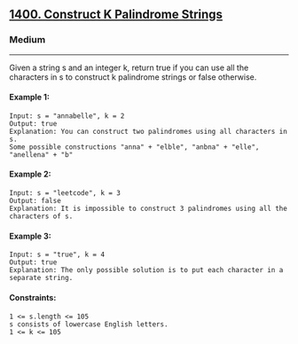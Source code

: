 [1400. Construct K Palindrome Strings](https://leetcode.com/problems/construct-k-palindrome-strings/?envType=daily-question&envId=2025-01-11)
---------------------------------------------------------------------------------------------------------------------------------------------

### Medium
---------------------------------------------------------------------------------------------------------------------------------------------

Given a string s and an integer k, return true if you can use all the characters in s to construct k palindrome strings or false otherwise.

#### Example 1:
```
Input: s = "annabelle", k = 2
Output: true
Explanation: You can construct two palindromes using all characters in s.
Some possible constructions "anna" + "elble", "anbna" + "elle", "anellena" + "b"
```
#### Example 2:
```
Input: s = "leetcode", k = 3
Output: false
Explanation: It is impossible to construct 3 palindromes using all the characters of s.
```
#### Example 3:
```
Input: s = "true", k = 4
Output: true
Explanation: The only possible solution is to put each character in a separate string.
```
#### Constraints:
```
1 <= s.length <= 105
s consists of lowercase English letters.
1 <= k <= 105
```

